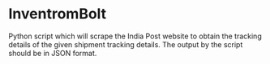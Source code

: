 # InventromBolt
 Python script which will scrape the India Post website to obtain the tracking details of the given shipment tracking details. The output by the script should be in JSON format.
